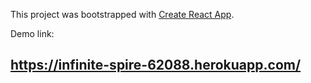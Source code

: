 This project was bootstrapped with [Create React App](https://github.com/facebookincubator/create-react-app).

Demo link:
## https://infinite-spire-62088.herokuapp.com/

